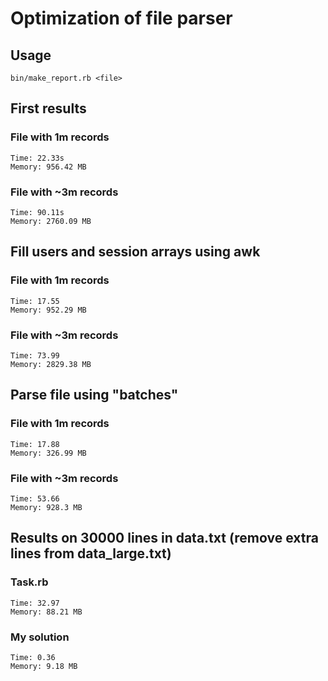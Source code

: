 # Optimization of file parser

## Usage

`bin/make_report.rb <file>`

## First results

### File with 1m records
```
Time: 22.33s
Memory: 956.42 MB
```
### File with ~3m records
```
Time: 90.11s
Memory: 2760.09 MB
```

## Fill users and session arrays using awk
### File with 1m records
```
Time: 17.55
Memory: 952.29 MB
```
### File with ~3m records
```
Time: 73.99
Memory: 2829.38 MB
```

## Parse file using "batches"
### File with 1m records
```
Time: 17.88
Memory: 326.99 MB
```
### File with ~3m records
```
Time: 53.66
Memory: 928.3 MB
```


## Results on 30000 lines in data.txt (remove extra lines from data_large.txt)
### Task.rb
```
Time: 32.97
Memory: 88.21 MB
```
### My solution
```
Time: 0.36
Memory: 9.18 MB
```
